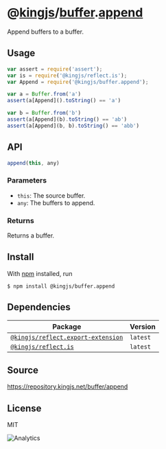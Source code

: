 # @[kingjs][@kingjs]/[buffer][ns0].[append][ns1]
Append buffers to a buffer.
## Usage
```js
var assert = require('assert');
var is = require('@kingjs/reflect.is');
var Append = require('@kingjs/buffer.append');

var a = Buffer.from('a')
assert(a[Append]().toString() == 'a')

var b = Buffer.from('b')
assert(a[Append](b).toString() == 'ab')
assert(a[Append](b, b).toString() == 'abb')


```

## API
```ts
append(this, any)
```

### Parameters
- `this`: The source buffer.
- `any`: The buffers to append.
### Returns
Returns a buffer.


## Install
With [npm](https://npmjs.org/) installed, run
```
$ npm install @kingjs/buffer.append
```
## Dependencies
|Package|Version|
|---|---|
|[`@kingjs/reflect.export-extension`](https://www.npmjs.com/package/@kingjs/reflect.export-extension)|`latest`|
|[`@kingjs/reflect.is`](https://www.npmjs.com/package/@kingjs/reflect.is)|`latest`|
## Source
https://repository.kingjs.net/buffer/append
## License
MIT

![Analytics](https://analytics.kingjs.net/buffer/append)

[@kingjs]: https://www.npmjs.com/package/kingjs
[ns0]: https://www.npmjs.com/package/@kingjs/buffer
[ns1]: https://www.npmjs.com/package/@kingjs/buffer.append
